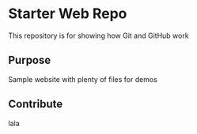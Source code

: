 # Starter Web Repo

This repository is for showing how Git and GitHub work

## Purpose

Sample website with plenty of files for demos

## Contribute

lala